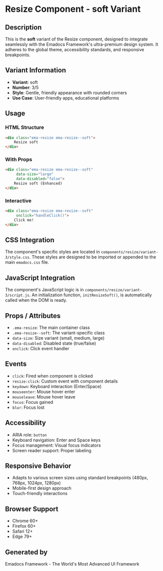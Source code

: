 # Resize Component - soft Variant

## Description
This is the **soft** variant of the Resize component, designed to integrate seamlessly with the Emadocs Framework's ultra-premium design system. It adheres to the global theme, accessibility standards, and responsive breakpoints.

## Variant Information
- **Variant**: soft
- **Number**: 3/5
- **Style**: Gentle, friendly appearance with rounded corners
- **Use Case**: User-friendly apps, educational platforms

## Usage

### HTML Structure
```html
<div class="ema-resize ema-resize--soft">
    Resize soft
</div>
```

### With Props
```html
<div class="ema-resize ema-resize--soft" 
     data-size="large" 
     data-disabled="false">
    Resize soft (Enhanced)
</div>
```

### Interactive
```html
<div class="ema-resize ema-resize--soft" 
     onclick="handleClick()">
    Click me!
</div>
```

## CSS Integration
The component's specific styles are located in `components/resize/variant-3/style.css`. These styles are designed to be imported or appended to the main `emadocs.css` file.

## JavaScript Integration
The component's JavaScript logic is in `components/resize/variant-3/script.js`. An initialization function, `initResizeSoft()`, is automatically called when the DOM is ready.

## Props / Attributes
- `.ema-resize`: The main container class
- `.ema-resize--soft`: The variant-specific class
- `data-size`: Size variant (small, medium, large)
- `data-disabled`: Disabled state (true/false)
- `onclick`: Click event handler

## Events
- `click`: Fired when component is clicked
- `resize:click`: Custom event with component details
- `keydown`: Keyboard interaction (Enter/Space)
- `mouseenter`: Mouse hover enter
- `mouseleave`: Mouse hover leave
- `focus`: Focus gained
- `blur`: Focus lost

## Accessibility
- ARIA role: `button`
- Keyboard navigation: Enter and Space keys
- Focus management: Visual focus indicators
- Screen reader support: Proper labeling

## Responsive Behavior
- Adapts to various screen sizes using standard breakpoints (480px, 768px, 1024px, 1280px)
- Mobile-first design approach
- Touch-friendly interactions

## Browser Support
- Chrome 60+
- Firefox 60+
- Safari 12+
- Edge 79+

## Generated by
Emadocs Framework - The World's Most Advanced UI Framework
